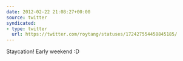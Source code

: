 ```yaml
---
date: 2012-02-22 21:08:27+00:00
source: twitter
syndicated:
- type: twitter
  url: https://twitter.com/roytang/statuses/172427554458845185/
---
```


Staycation! Early weekend :D